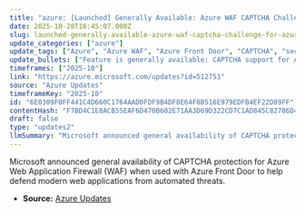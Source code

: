 ```yaml
---
title: "azure: [Launched] Generally Available: Azure WAF CAPTCHA Challenge for Azure Front Door"
date: 2025-10-28T16:45:07.000Z
slug: launched-generally-available-azure-waf-captcha-challenge-for-azure-front-door
update_categories: ["azure"]
update_tags: ["Azure", "Azure WAF", "Azure Front Door", "CAPTCHA", "security", "General Availability", "bots"]
update_bullets: ["Feature is generally available: CAPTCHA support for Azure WAF on Azure Front Door.", "Designed to mitigate automated threats such as bots, web scrapers, and brute-force attacks.", "Targets attacks that can bypass traditional security controls by presenting CAPTCHA challenges to suspected automated traffic.", "Aimed at improving protection for modern web applications behind Azure Front Door."]
timeframes: ["2025-10"]
link: "https://azure.microsoft.com/updates?id=512751"
source: "Azure Updates"
timeframeKey: "2025-10"
id: "6E0309F0FF441C4D660C1764AAD0FDF9B4DF8E64F8B516E979EDFB4EF22D89FF"
contentHash: "F7BD4C1E8ACB55EAF6D470B602E71AA3D69D322CD7C1AD845C82786D4A60E17E"
draft: false
type: "updates2"
llmSummary: "Microsoft announced general availability of CAPTCHA protection for Azure Web Application Firewall (WAF) when used with Azure Front Door to help defend modern web applications from automated threats."
---
```


Microsoft announced general availability of CAPTCHA protection for Azure Web Application Firewall (WAF) when used with Azure Front Door to help defend modern web applications from automated threats.

- **Source:** [Azure Updates](https://azure.microsoft.com/updates?id=512751)
